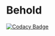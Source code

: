 # Behold

[![Codacy Badge](https://api.codacy.com/project/badge/Grade/e79a49c3c3f54e0581952e7ff978f997)](https://app.codacy.com/gh/BuildForSDGCohort2/Team-944-Behold?utm_source=github.com&utm_medium=referral&utm_content=BuildForSDGCohort2/Team-944-Behold&utm_campaign=Badge_Grade_Settings)
